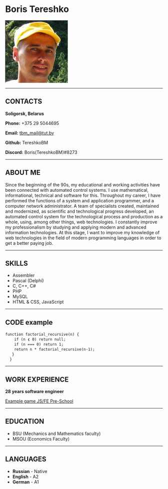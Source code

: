 # Boris Tereshko
![photo](./assets/img/TBMonRS.jpg "My photo")
***
## CONTACTS
**Soligorsk, Belarus**

**Phone:** +375 29 5044695

**Email:** tbm_mail@tut.by

**Github:** TereshkoBM

**Discord:** Boris(TereshkoBM)#8273

***
## ABOUT ME
Since the beginning of the 90s, my educational and working activities have been connected with automated control systems. I use mathematical, informational, technical and software for this. Throughout my career, I have performed the functions of a system and application programmer, and a computer network administrator. A team of specialists created, maintained and modernized, as scientific and technological progress developed, an automated control system for the technological process and production as a whole, using, among other things, web technologies. I constantly improve my professionalism by studying and applying modern and advanced information technologies. At this stage, I want to improve my knowledge of web technologies in the field of modern programming languages in order to get a better paying job.
***
## SKILLS
* Assembler
* Pascal (Delphi)
* C, C++, C#
* PHP
* MySQL
* HTML & CSS, JavaScript
***
## CODE example
```
function factorial_recursive(n) {
    if (n ❮ 0) return null;
    if (n === 0) return 1;
    return n * factorial_recursive(n-1);
   }
  }
```
***
## WORK EXPERIENCE 
**28 years software engineer**

[Example game JS/FE Pre-School](https://tereshkobm.github.io/games/ "JS/FE Pre-School games Gomoku")
***
## EDUCATION
+ BSU (Mechanics and Mathematics faculty)
+ MSOU (Economics Faculty)
***
## LANGUAGES
- **Russian** - Native
- **English** - A2
- **German** - A1
